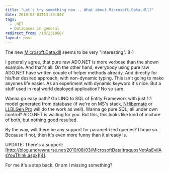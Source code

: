 ```yaml
---
title: "Let's try something new... What about Microsoft.Data.dll?"
date: 2010-08-03T13:39:04Z
tags:
  - .NET
  - Databases in general
redirect_from: /id/231866/
layout: post
---
```

The new [Microsoft.Data.dll][1] seems to be very "interesting". 8-)

I generally agree, that pure raw ADO.NET is more verbose than the shown example. And that's all. On the other hand, everybody using pure raw ADO.NET have written couple of helper methods already. And directly for his/her desired approach, with non-dynamic typing. This isn't going to make anyones life easier. As an experiment with dynamic keyword it's nice. But a stuff used in real world deployed application? No so sure.

Wanna go easy path? Go LINQ to SQL of Entity Framework with just 1:1 model generated from database (if we're on MS's stack, [NHibernate][2] or [LLBLGen Pro][3] will do the work as well). Wanna go pure SQL, all under own control? ADO.NET is waiting for you. But this, this looks like kind of mixture of both, but nothing good resulted.

By the way, will there be any support for parametrized queries? I hope so. Because if not, then it's even more funny than it already is.

UPDATE: There's a support: [http://blog.andrewnurse.net/2010/08/03/MicrosoftDataItrsquosNotAsEvilAsYouThink.aspx][4].

For me it's a step back. Or am I missing something?

[1]: http://weblogs.asp.net/davidfowler/archive/2010/08/02/introduction-to-microsoft-data-dll.aspx
[2]: http://nhforge.org/
[3]: http://www.llblgen.com/
[4]: http://blog.andrewnurse.net/2010/08/03/MicrosoftDataItrsquosNotAsEvilAsYouThink.aspx